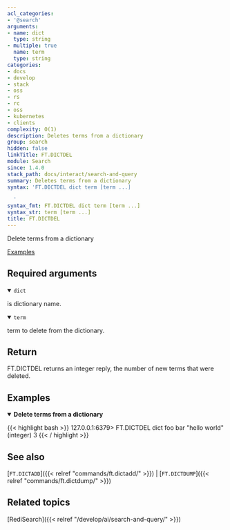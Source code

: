 ```yaml
---
acl_categories:
- '@search'
arguments:
- name: dict
  type: string
- multiple: true
  name: term
  type: string
categories:
- docs
- develop
- stack
- oss
- rs
- rc
- oss
- kubernetes
- clients
complexity: O(1)
description: Deletes terms from a dictionary
group: search
hidden: false
linkTitle: FT.DICTDEL
module: Search
since: 1.4.0
stack_path: docs/interact/search-and-query
summary: Deletes terms from a dictionary
syntax: 'FT.DICTDEL dict term [term ...]

  '
syntax_fmt: FT.DICTDEL dict term [term ...]
syntax_str: term [term ...]
title: FT.DICTDEL
---
```


Delete terms from a dictionary

[Examples](#examples)

## Required arguments

<details open>
<summary><code>dict</code></summary>

is dictionary name.
</details>

<details open>
<summary><code>term</code></summary>

term to delete from the dictionary.
</details>

## Return

FT.DICTDEL returns an integer reply, the number of new terms that were deleted.

## Examples

<details open>
<summary><b>Delete terms from a dictionary</b></summary>

{{< highlight bash >}}
127.0.0.1:6379> FT.DICTDEL dict foo bar "hello world"
(integer) 3
{{< / highlight >}}
</details>

## See also

[`FT.DICTADD`]({{< relref "commands/ft.dictadd/" >}}) | [`FT.DICTDUMP`]({{< relref "commands/ft.dictdump/" >}})

## Related topics

[RediSearch]({{< relref "/develop/ai/search-and-query/" >}})
